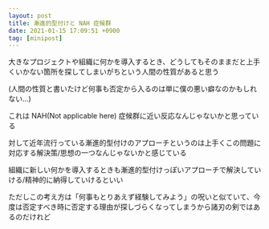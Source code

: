 ```yaml
---
layout: post
title: 漸進的型付けと NAH 症候群
date: 2021-01-15 17:09:51 +0900
tag: [minipost]
---
```


大きなプロジェクトや組織に何かを導入するとき、どうしてもそのままだと上手くいかない箇所を探してしまいがちという人間の性質があると思う

(人間の性質と書いたけど何事も否定から入るのは単に僕の悪い癖なのかもしれない...)

これは NAH(Not applicable here) 症候群に近い反応なんじゃないかと思っている

対して近年流行っている漸進的型付けのアプローチというのは上手くこの問題に対応する解決策/思想の一つなんじゃないかと感じている

組織に新しい何かを導入するときも漸進的型付けっぽいアプローチで解決していける/精神的に納得していけるといい

ただしこの考え方は「何事もとりあえず経験してみよう」の呪いと似ていて、今度は否定すべき時に否定する理由が探しづらくなってしまうから諸刃の剣ではあるのだけれど
